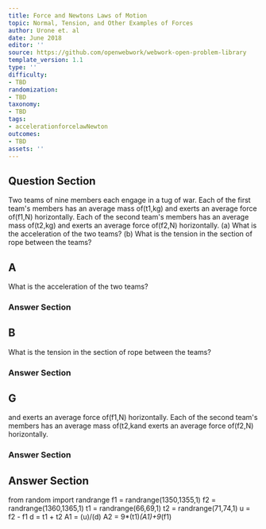 ```yaml
---
title: Force and Newtons Laws of Motion
topic: Normal, Tension, and Other Examples of Forces
author: Urone et. al
date: June 2018
editor: ''
source: https://github.com/openwebwork/webwork-open-problem-library
template_version: 1.1
type: ''
difficulty:
- TBD
randomization:
- TBD
taxonomy:
- TBD
tags:
- accelerationforcelawNewton
outcomes:
- TBD
assets: ''
---
```


## Question Section 

Two teams of nine members each engage in a tug of war. Each of the first team's members has an average mass of(t1,kg) and exerts an average force of(f1,N) horizontally. Each of the second team's members has an average mass of(t2,kg) and exerts an average force of(f2,N) horizontally. 
(a) What is the acceleration of the two teams? 
(b) What is the tension in the section of rope between the teams?

## A
What is the acceleration of the two teams? 
### Answer Section
## B
What is the tension in the section of rope between the teams?
### Answer Section
## G
and exerts an average force of(f1,N) horizontally. Each of the second team's members has an average mass of(t2,kand exerts an average force of(f2,N) horizontally. 
### Answer Section


## Answer Section

from random import randrange
f1 = randrange(1350,1355,1)
f2 = randrange(1360,1365,1)
t1 = randrange(66,69,1)
t2 = randrange(71,74,1)
u = f2 - f1
d = t1 + t2
A1 = (u)/(d)
A2 = 9*(t1)*(A1)+9*(f1)